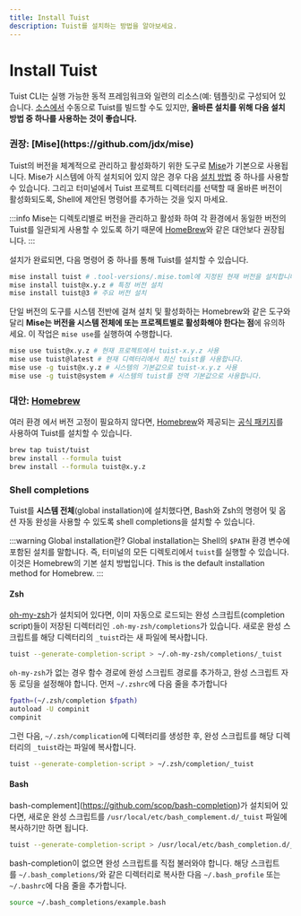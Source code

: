 ```yaml
---
title: Install Tuist
description: Tuist를 설치하는 방법을 알아보세요.
---
```


<h1 id="install-tuist">Install Tuist</h1>

Tuist CLI는 실행 가능한 동적 프레임워크와 일련의 리소스(예: 템플릿)로 구성되어 있습니다. [소스에서](https://github.com/tuist/tuist) 수동으로 Tuist를 빌드할 수도 있지만, **올바른 설치를 위해 다음 설치 방법 중 하나를 사용하는 것이 좋습니다.**

<h3 id="recommended-misehttpsgithubcomjdxmise">권장: [Mise](https://github.com/jdx/mise)</h3>

Tuist의 버전을 체계적으로 관리하고 활성화하기 위한 도구로 [Mise](https://github.com/jdx/mise)가 기본으로 사용됩니다.
Mise가 시스템에 아직 설치되어 있지 않은 경우 다음 [설치 방법](https://mise.jdx.dev/getting-started.html) 중 하나를 사용할 수 있습니다.
그리고 터미널에서 Tuist 프로젝트 디렉터리를 선택할 때 올바른 버전이 활성화되도록, Shell에 제안된 명령어를 추가하는 것을 잊지 마세요.

:::info
Mise는 디렉토리별로 버전을 관리하고 활성화 하여 각 환경에서 동일한 버전의 Tuist를 일관되게 사용할 수 있도록 하기 때문에 [HomeBrew](https://brew.sh)와 같은 대안보다 권장됩니다.
:::

설치가 완료되면, 다음 명령어 중 하나를 통해 Tuist를 설치할 수 있습니다.

```bash
mise install tuist # .tool-versions/.mise.toml에 지정된 현재 버전을 설치합니다.
mise install tuist@x.y.z # 특정 버전 설치
mise install tuist@3 # 주요 버전 설치
```

단일 버전의 도구를 시스템 전반에 걸쳐 설치 및 활성화하는 Homebrew와 같은 도구와 달리 **Mise는 버전을 시스템 전체에 또는 프로젝트별로 활성화해야 한다는 점**에 유의하세요. 이 작업은 `mise use`를 실행하여 수행합니다.

```bash
mise use tuist@x.y.z # 현재 프로젝트에서 tuist-x.y.z 사용
mise use tuist@latest # 현재 디렉터리에서 최신 tuist를 사용합니다.
mise use -g tuist@x.y.z # 시스템의 기본값으로 tuist-x.y.z 사용
mise use -g tuist@system # 시스템의 tuist를 전역 기본값으로 사용합니다.
```

<h3 id="alternative-homebrew">대안: <a href="https://brew.sh">Homebrew</a></h3>

여러 환경 에서 버전 고정이 필요하지 않다면, [Homebrew](https://brew.sh)와 제공되는 [공식 패키지](https://github.com/tuist/homebrew-tuist)를 사용하여 Tuist를 설치할 수 있습니다.

```bash
brew tap tuist/tuist
brew install --formula tuist
brew install --formula tuist@x.y.z
```

<h3 id="shell-completions">Shell completions</h3>

Tuist를 **시스템 전체**(global installation)에 설치했다면, Bash와 Zsh의 명령어 및 옵션 자동 완성을 사용할 수 있도록 shell completions을 설치할 수 있습니다.

:::warning Global installation란?
Global installation는 Shell의 `$PATH` 환경 변수에 포함된 설치를 말합니다. 즉, 터미널의 모든 디렉토리에서 `tuist`를 실행할 수 있습니다.이것은 Homebrew의 기본 설치 방법입니다. This is the default installation method for Homebrew.
:::

<h4 id="zsh">Zsh</h4>

[oh-my-zsh](https://ohmyz.sh)가 설치되어 있다면, 이미 자동으로 로드되는 완성 스크립트(completion script)들이 저장된 디렉터리인 `.oh-my-zsh/completions`가 있습니다. 새로운 완성 스크립트를 해당 디렉터리의 `_tuist`라는 새 파일에 복사합니다.

```bash
tuist --generate-completion-script > ~/.oh-my-zsh/completions/_tuist
```

`oh-my-zsh`가 없는 경우 함수 경로에 완성 스크립트 경로를 추가하고, 완성 스크립트 자동 로딩을 설정해야 합니다. 먼저 `~/.zshrc`에 다음 줄을 추가합니다

```bash
fpath=(~/.zsh/completion $fpath)
autoload -U compinit
compinit
```

그런 다음, `~/.zsh/complication`에 디렉터리를 생성한 후, 완성 스크립트를 해당 디렉터리의 `_tuist`라는 파일에 복사합니다.

```bash
tuist --generate-completion-script > ~/.zsh/completion/_tuist
```

<h4 id="bash">Bash</h4>

bash-complement](https://github.com/scop/bash-completion)가 설치되어 있다면, 새로운 완성 스크립트를 `/usr/local/etc/bash_complement.d/_tuist` 파일에 복사하기만 하면 됩니다.

```bash
tuist --generate-completion-script > /usr/local/etc/bash_completion.d/_tuist
```

bash-completion이 없으면 완성 스크립트를 직접 불러와야 합니다. 해당 스크립트를 `~/.bash_completions/`와 같은 디렉터리로 복사한 다음 `~/.bash_profile` 또는 `~/.bashrc`에 다음 줄을 추가합니다.

```bash
source ~/.bash_completions/example.bash
```
